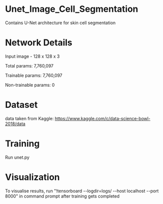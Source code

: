 # Unet_Image_Cell_Segmentation

Contains U-Net architecture for skin cell segmentation

# Network Details
Input image - 128 x 128 x 3

Total params: 7,760,097

Trainable params: 7,760,097

Non-trainable params: 0

# Dataset

data taken from Kaggle: https://www.kaggle.com/c/data-science-bowl-2018/data

# Training

Run unet.py


# Visualization

To visualise results, run "!tensorboard --logdir=logs/ --host localhost --port 8000" in command prompt after training gets completed


